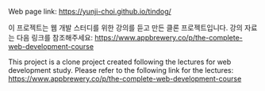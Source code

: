 Web page link:
https://yunji-choi.github.io/tindog/


이 프로젝트는 웹 개발 스터디를 위한 강의를 듣고 만든 클론 프로젝트입니다. 강의 자료는 다음 링크를 참조해주세요: https://www.appbrewery.co/p/the-complete-web-development-course

This project is a clone project created following the lectures for web development study. Please refer to the following link for the lectures: https://www.appbrewery.co/p/the-complete-web-development-course

